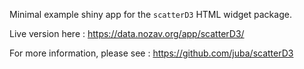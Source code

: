 Minimal example shiny app for the `scatterD3` HTML widget package.

Live version here : https://data.nozav.org/app/scatterD3/

For more information, please see :  https://github.com/juba/scatterD3
